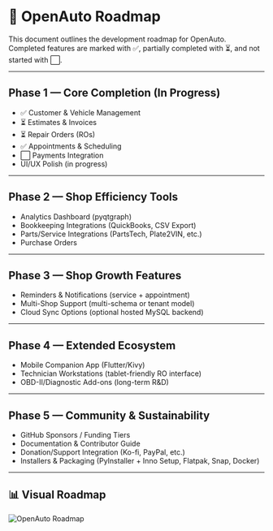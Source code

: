 # 🚗 OpenAuto Roadmap

This document outlines the development roadmap for OpenAuto.  
Completed features are marked with ✅, partially completed with ⏳, and not started with ⬜.

---

## Phase 1 — Core Completion (In Progress)
- ✅ Customer & Vehicle Management
- ⏳ Estimates & Invoices
- ⏳ Repair Orders (ROs)
- ✅ Appointments & Scheduling
- ⬜ Payments Integration
- UI/UX Polish (in progress)

---

## Phase 2 — Shop Efficiency Tools
- Analytics Dashboard (pyqtgraph)
- Bookkeeping Integrations (QuickBooks, CSV Export)
- Parts/Service Integrations (PartsTech, Plate2VIN, etc.)
- Purchase Orders

---

## Phase 3 — Shop Growth Features
- Reminders & Notifications (service + appointment)
- Multi-Shop Support (multi-schema or tenant model)
- Cloud Sync Options (optional hosted MySQL backend)

---

## Phase 4 — Extended Ecosystem
- Mobile Companion App (Flutter/Kivy)
- Technician Workstations (tablet-friendly RO interface)
- OBD-II/Diagnostic Add-ons (long-term R&D)

---

## Phase 5 — Community & Sustainability
- GitHub Sponsors / Funding Tiers
- Documentation & Contributor Guide
- Donation/Support Integration (Ko-fi, PayPal, etc.)
- Installers & Packaging (PyInstaller + Inno Setup, Flatpak, Snap, Docker)

---

## 📊 Visual Roadmap

![OpenAuto Roadmap](openauto_roadmap_updated2.png)
